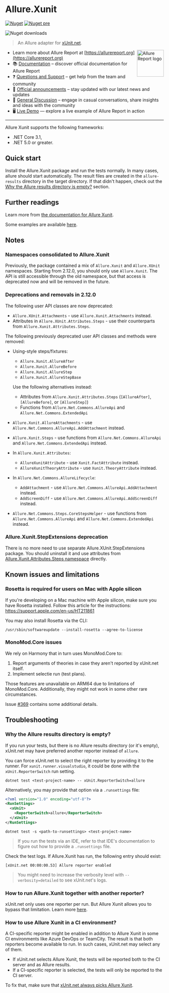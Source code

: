 # Allure.Xunit

[![Nuget](https://img.shields.io/nuget/v/Allure.Xunit?style=flat)](https://www.nuget.org/packages/Allure.Xunit)
[![Nuget pre](https://img.shields.io/nuget/vpre/Allure.Xunit?style=flat)](https://www.nuget.org/packages/Allure.Xunit)

![Nuget downloads](https://img.shields.io/nuget/dt/allure.xunit?label=downloads&style=flat)

> An Allure adapter for [xUnit.net](https://xunit.net/).

[<img src="https://allurereport.org/public/img/allure-report.svg" height="85px" alt="Allure Report logo" align="right" />](https://allurereport.org "Allure Report")

- Learn more about Allure Report at [https://allurereport.org](https://allurereport.org)
- 📚 [Documentation](https://allurereport.org/docs/) – discover official documentation for Allure Report
- ❓ [Questions and Support](https://github.com/orgs/allure-framework/discussions/categories/questions-support) – get help from the team and community
- 📢 [Official announcements](https://github.com/orgs/allure-framework/discussions/categories/announcements) –  stay updated with our latest news and updates
- 💬 [General Discussion](https://github.com/orgs/allure-framework/discussions/categories/general-discussion) – engage in casual conversations, share insights and ideas with the community
- 🖥️ [Live Demo](https://demo.allurereport.org/) — explore a live example of Allure Report in action

---

Allure Xunit supports the following frameworks:

  - .NET Core 3.1,
  - .NET 5.0 or greater.

## Quick start

Install the Allure.Xunit package and run the tests normally. In many cases,
allure should start automatically. The result files are created in the
`allure-results` directory in the target directory.
If that didn't happen, check out the [Why the Allure results directory is empty?](#why-the-allure-results-directory-is-empty)
section.

## Further readings

Learn more from [the documentation for Allure Xunit](https://allurereport.org/docs/xunit/).

Some examples are available [here](https://github.com/allure-framework/allure-csharp/tree/main/Allure.Xunit.Examples).

## Notes

### Namespaces consolidated to Allure.Xunit

Previously, the package contained a mix of `Allure.Xunit` and `Allure.XUnit`
namespaces. Starting from 2.12.0, you should only use `Allure.Xunit`. The API is
still accessible through the old namespace, but that access is deprecated now
and will be removed in the future.

### Deprecations and removals in 2.12.0

The following user API classes are now deprecated:

  - `Allure.XUnit.Attachments` - use `Allure.Xunit.Attachments` instead.
  - Attributes in `Allure.XUnit.Attributes.Steps` - use their counterparts from
    `Allure.Xunit.Attributes.Steps`.

The following previously deprecated user API classes and methods were removed:

  - Using-style steps/fixtures:
      - `Allure.Xunit.AllureAfter`
      - `Allure.Xunit.AllureBefore`
      - `Allure.Xunit.AllureStep`
      - `Allure.Xunit.AllureStepBase`

    Use the following alternatives instead:
      - Attributes from `Allure.Xunit.Attributes.Steps` (`[AllureAfter]`,
        `[AllureBefore]`, or `[AllureStep]`)
      - Functions from `Allure.Net.Commons.AllureApi` and
        `Allure.Net.Commons.ExtendedApi`
  - `Allure.Xunit.AllureAttachments` - use
    `Allure.Net.Commons.AllureApi.AddAttachment` instead.
  - `Allure.Xunit.Steps` - use functions from
    `Allure.Net.Commons.AllureApi` and `Allure.Net.Commons.ExtendedApi` instead.
  - In `Allure.Xunit.Attributes`:
      - `AllureXunitAttribute` - use `Xunit.FactAttribute` instead.
      - `AllureXunitTheoryAttribute` - use `Xunit.TheoryAttribute` instead.
  - In `Allure.Net.Commons.AllureLifecycle`:
    - `AddAttachment` - use `Allure.Net.Commons.AllureApi.AddAttachment`
      instead.
    - `AddScreenDiff` - use `Allure.Net.Commons.AllureApi.AddScreenDiff`
      instead.
  - `Allure.Net.Commons.Steps.CoreStepsHelper` - use functions from
    `Allure.Net.Commons.AllureApi` and `Allure.Net.Commons.ExtendedApi` instead.

### Allure.Xunit.StepExtensions deprecation

There is no more need to use separate Allure.XUnit.StepExtensions package. You
should uninstall it and use attributes from
[Allure.Xunit.Attributes.Steps namespace](Attributes/Steps) directly.

## Known issues and limitations

### Rosetta is required for users on Mac with Apple silicon

If you're developing on a Mac machine with Apple silicon, make sure you have
Rosetta installed. Follow this article for the instructions:
https://support.apple.com/en-us/HT211861

You may also install Rosetta via the CLI:

```shell
/usr/sbin/softwareupdate --install-rosetta --agree-to-license
```

### MonoMod.Core issues

We rely on Harmony that in turn uses MonoMod.Core to:

1. Report arguments of theories in case they aren't reported by xUnit.net itself.
2. Implement selectie run (test plans).

Those features are unavailable on ARM64 due to limitations of MonoMod.Core.
Additionally, they might not work in some other rare circumstances.

Issue [#369] contains some additional details.

[#369]: https://github.com/allure-framework/allure-csharp/issues/369

## Troubleshooting

### Why the Allure results directory is empty?

If you run your tests, but there is no Allure results directory (or it's empty),
xUnit.net may have preferred another reporter instead of `allure`.

You can force xUnit.net to select the right reporter by providing it to the
runner. For `xunit.runner.visualstudio`, it could be done with the
`xUnit.ReporterSwitch` run setting.

```
dotnet test <test-project-name> -- xUnit.ReporterSwitch=allure
```

Alternatively, you may provide that option via a `.runsettings` file:

```xml
<?xml version="1.0" encoding="utf-8"?>
<RunSettings>
  <xUnit>
    <ReporterSwitch>allure</ReporterSwitch>
  </xUnit>
</RunSettings>
```

```
dotnet test -s <path-to-runsettings> <test-project-name>
```

> If you run the tests via an IDE, refer to that IDE's documentation to figure
> out how to provide a `.runsettings` file.

Check the test logs. If Allure.Xunit has run, the following entry should exist:

```
[xUnit.net 00:00:00.53] Allure reporter enabled
```

> You might need to increase the verbosity level with `--verbosity=detailed` to
> see xUnit.net's logs.

### How to run Allure.Xunit together with another reporter?

xUnit.net only uses one reporter per run. But Allure Xunit allows you to bypass
that limitation. Learn more [here](https://allurereport.org/docs/xunit-configuration/#allurexunitrunnerreporter).

### How to use Allure Xunit in a CI environment?

A CI-specific reporter might be enabled in addition to Allure Xunit in some CI
environments like Azure DevOps or TeamCity. The result is that both reporters
become available to run. In such cases, xUnit.net may select any of them.

  - If xUnit.net selects Allure Xunit, the tests will be reported both to the
    CI server and as Allure results.
  - If a CI-specific reporter is selected, the tests will only be reported to
    the CI server.

To fix that, make sure that [xUnit.net always picks Allure Xunit](#why-the-allure-results-directory-is-empty).
